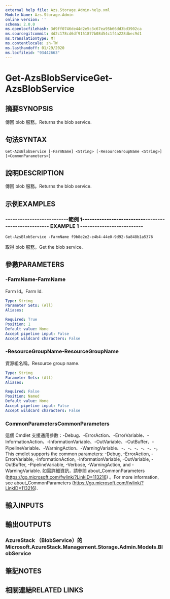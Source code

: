 ```yaml
---
external help file: Azs.Storage.Admin-help.xml
Module Name: Azs.Storage.Admin
online version: ''
schema: 2.0.0
ms.openlocfilehash: 3d9ff0746de44d2e5c3c67ea95b66dd3bd3902ca
ms.sourcegitcommit: 4d2c178cd6df9151877b08d54c1f4a228dbec9d1
ms.translationtype: MT
ms.contentlocale: zh-TW
ms.lasthandoff: 01/29/2020
ms.locfileid: "93442663"
---
```

# <span data-ttu-id="416f3-101">Get-AzsBlobService</span><span class="sxs-lookup"><span data-stu-id="416f3-101">Get-AzsBlobService</span></span>

## <span data-ttu-id="416f3-102">摘要</span><span class="sxs-lookup"><span data-stu-id="416f3-102">SYNOPSIS</span></span>
<span data-ttu-id="416f3-103">傳回 blob 服務。</span><span class="sxs-lookup"><span data-stu-id="416f3-103">Returns the blob service.</span></span>

## <span data-ttu-id="416f3-104">句法</span><span class="sxs-lookup"><span data-stu-id="416f3-104">SYNTAX</span></span>

```
Get-AzsBlobService [-FarmName] <String> [-ResourceGroupName <String>] [<CommonParameters>]
```

## <span data-ttu-id="416f3-105">說明</span><span class="sxs-lookup"><span data-stu-id="416f3-105">DESCRIPTION</span></span>
<span data-ttu-id="416f3-106">傳回 blob 服務。</span><span class="sxs-lookup"><span data-stu-id="416f3-106">Returns the blob service.</span></span>

## <span data-ttu-id="416f3-107">示例</span><span class="sxs-lookup"><span data-stu-id="416f3-107">EXAMPLES</span></span>

### <span data-ttu-id="416f3-108">--------------------------範例 1--------------------------</span><span class="sxs-lookup"><span data-stu-id="416f3-108">-------------------------- EXAMPLE 1 --------------------------</span></span>
```
Get-AzsBlobService -FarmName f9b8e2e2-e4b4-44e0-9d92-6a848b1a5376
```

<span data-ttu-id="416f3-109">取得 blob 服務。</span><span class="sxs-lookup"><span data-stu-id="416f3-109">Get the blob service.</span></span>

## <span data-ttu-id="416f3-110">參數</span><span class="sxs-lookup"><span data-stu-id="416f3-110">PARAMETERS</span></span>

### <span data-ttu-id="416f3-111">-FarmName</span><span class="sxs-lookup"><span data-stu-id="416f3-111">-FarmName</span></span>
<span data-ttu-id="416f3-112">Farm Id。</span><span class="sxs-lookup"><span data-stu-id="416f3-112">Farm Id.</span></span>

```yaml
Type: String
Parameter Sets: (All)
Aliases: 

Required: True
Position: 1
Default value: None
Accept pipeline input: False
Accept wildcard characters: False
```

### <span data-ttu-id="416f3-113">-ResourceGroupName</span><span class="sxs-lookup"><span data-stu-id="416f3-113">-ResourceGroupName</span></span>
<span data-ttu-id="416f3-114">資源組名稱。</span><span class="sxs-lookup"><span data-stu-id="416f3-114">Resource group name.</span></span>

```yaml
Type: String
Parameter Sets: (All)
Aliases: 

Required: False
Position: Named
Default value: None
Accept pipeline input: False
Accept wildcard characters: False
```

### <span data-ttu-id="416f3-115">CommonParameters</span><span class="sxs-lookup"><span data-stu-id="416f3-115">CommonParameters</span></span>
<span data-ttu-id="416f3-116">這個 Cmdlet 支援通用參數：-Debug、-ErrorAction、-ErrorVariable、-InformationAction、-InformationVariable、-OutVariable、-OutBuffer、-PipelineVariable、-WarningAction、-WarningVariable、-、-、-、-、-、-。</span><span class="sxs-lookup"><span data-stu-id="416f3-116">This cmdlet supports the common parameters: -Debug, -ErrorAction, -ErrorVariable, -InformationAction, -InformationVariable, -OutVariable, -OutBuffer, -PipelineVariable, -Verbose, -WarningAction, and -WarningVariable.</span></span> <span data-ttu-id="416f3-117">如需詳細資訊，請參閱 about_CommonParameters (https://go.microsoft.com/fwlink/?LinkID=113216) 。</span><span class="sxs-lookup"><span data-stu-id="416f3-117">For more information, see about_CommonParameters (https://go.microsoft.com/fwlink/?LinkID=113216).</span></span>

## <span data-ttu-id="416f3-118">輸入</span><span class="sxs-lookup"><span data-stu-id="416f3-118">INPUTS</span></span>

## <span data-ttu-id="416f3-119">輸出</span><span class="sxs-lookup"><span data-stu-id="416f3-119">OUTPUTS</span></span>

### <span data-ttu-id="416f3-120">AzureStack （BlobService）的</span><span class="sxs-lookup"><span data-stu-id="416f3-120">Microsoft.AzureStack.Management.Storage.Admin.Models.BlobService</span></span>

## <span data-ttu-id="416f3-121">筆記</span><span class="sxs-lookup"><span data-stu-id="416f3-121">NOTES</span></span>

## <span data-ttu-id="416f3-122">相關連結</span><span class="sxs-lookup"><span data-stu-id="416f3-122">RELATED LINKS</span></span>

